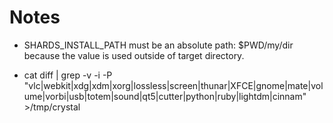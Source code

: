 


Notes
======

* SHARDS\_INSTALL\_PATH must be an absolute path: $PWD/my/dir
  because the value is used outside of target directory.

* cat diff | grep -v -i -P "vlc|webkit|xdg|xdm|xorg|lossless|screen|thunar|XFCE|gnome|mate|volume|vorbi|usb|totem|sound|qt5|cutter|python|ruby|lightdm|cinnam" >/tmp/crystal
